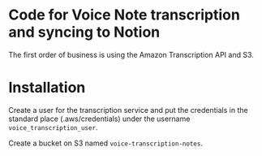 # Code for Voice Note transcription and syncing to Notion

The first order of business is using the Amazon Transcription API and S3.

# Installation

Create a user for the transcription service and put the credentials in the standard place (.aws/credentials) under
the username `voice_transcription_user`.

Create a bucket on S3 named `voice-transcription-notes`.
